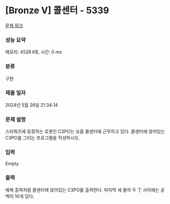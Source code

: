 # [Bronze V] 콜센터 - 5339 

[문제 링크](https://www.acmicpc.net/problem/5339) 

### 성능 요약

메모리: 4528 KB, 시간: 0 ms

### 분류

구현

### 제출 일자

2024년 5월 26일 21:34:14

### 문제 설명

<p>스타워즈에 등장하는 로봇인 C3PO는 요즘 콜센터에 근무하고 있다. 콜센터에 앉아있는 C3PO를 그리는 프로그램을 작성하시오.</p>

### 입력 

 Empty

### 출력 

 <p>예제 출력처럼 콜센터에 앉아있는 C3PO를 출력한다. 마지막 세 줄의 두 '|' 사이에는 공백이 10개 있다.</p>

